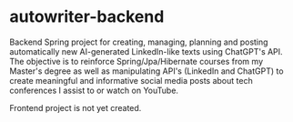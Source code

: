 # autowriter-backend
Backend Spring project for creating, managing, planning and posting automatically new AI-generated LinkedIn-like texts using ChatGPT's API.
The objective is to reinforce Spring/Jpa/Hibernate courses from my Master's degree as well as manipulating API's (LinkedIn and ChatGPT) to create meaningful and informative social media posts about tech conferences I assist to or watch on YouTube.

Frontend project is not yet created.
